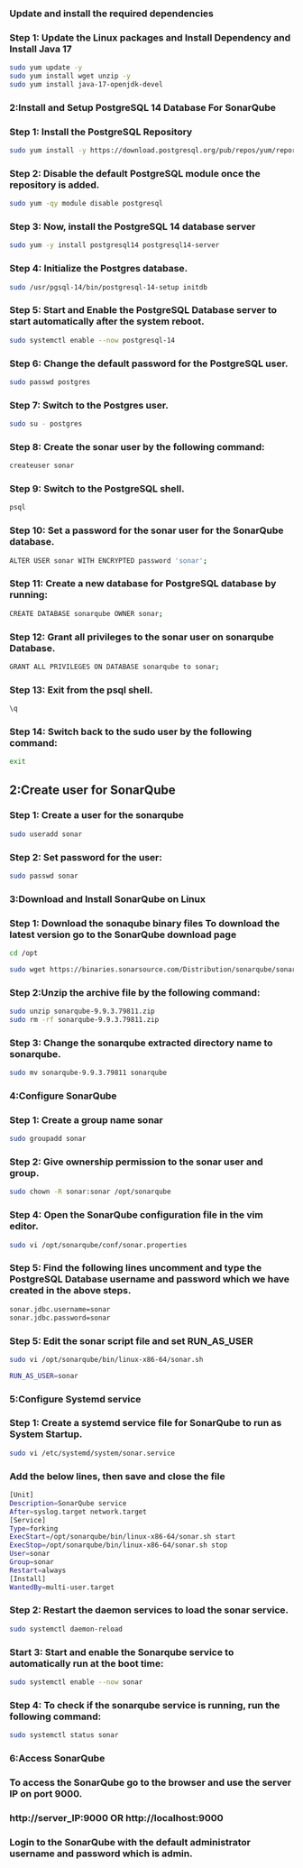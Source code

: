### Update and install the required dependencies
### Step 1: Update the Linux packages and Install Dependency and Install Java 17
```sh
sudo yum update -y
sudo yum install wget unzip -y
sudo yum install java-17-openjdk-devel
```
### 2:Install and Setup PostgreSQL 14 Database For SonarQube
### Step 1: Install the PostgreSQL Repository
```sh
sudo yum install -y https://download.postgresql.org/pub/repos/yum/reporpms/EL-7-x86_64/pgdg-redhat-repo-latest.noarch.rpm
```
### Step 2: Disable the default PostgreSQL module once the repository is added.
```sh
sudo yum -qy module disable postgresql
```
### Step 3: Now, install the PostgreSQL 14 database server
```sh
sudo yum -y install postgresql14 postgresql14-server
```
### Step 4: Initialize the Postgres database.
```sh
sudo /usr/pgsql-14/bin/postgresql-14-setup initdb
```
### Step 5: Start and Enable the PostgreSQL Database server to start automatically after the system reboot.
```sh
sudo systemctl enable --now postgresql-14
```
### Step 6: Change the default password for the PostgreSQL user.
```sh
sudo passwd postgres
```
### Step 7: Switch to the Postgres user.
```sh
sudo su - postgres
```
### Step 8: Create the sonar user by the following command:
```sh
createuser sonar
```
### Step 9: Switch to the PostgreSQL shell.
```sh
psql
```
### Step 10: Set a password for the sonar user for the SonarQube database.
```sh
ALTER USER sonar WITH ENCRYPTED password 'sonar';
```
### Step 11: Create a new database for PostgreSQL database by running:
```sh
CREATE DATABASE sonarqube OWNER sonar;
```
### Step 12: Grant all privileges to the sonar user on sonarqube Database.
```sh
GRANT ALL PRIVILEGES ON DATABASE sonarqube to sonar; 
```
### Step 13: Exit from the psql shell.
```sh
\q
```
### Step 14: Switch back to the sudo user by the following command:
```sh
exit
```
## 2:Create user for SonarQube
### Step 1: Create a user for the sonarqube
```sh
sudo useradd sonar
```
### Step 2: Set password for the user:
```sh
sudo passwd sonar
```
### 3:Download and Install SonarQube on Linux
### Step 1: Download the sonaqube binary files To download the latest version go to the SonarQube download page

```sh
cd /opt
```
```sh
sudo wget https://binaries.sonarsource.com/Distribution/sonarqube/sonarqube-9.9.3.79811.zip
```
### Step 2:Unzip the archive file by the following command:
```sh
sudo unzip sonarqube-9.9.3.79811.zip
sudo rm -rf sonarqube-9.9.3.79811.zip
```
### Step 3: Change the sonarqube extracted directory name to sonarqube.
```sh
sudo mv sonarqube-9.9.3.79811 sonarqube
```
### 4:Configure SonarQube
### Step 1: Create a group name sonar
```sh
sudo groupadd sonar
```
### Step 2: Give ownership permission to the sonar user and group.
```sh
sudo chown -R sonar:sonar /opt/sonarqube
```
### Step 4: Open the SonarQube configuration file in the vim editor.
```sh
sudo vi /opt/sonarqube/conf/sonar.properties
```
### Step 5: Find the following lines uncomment and type the PostgreSQL Database username and password which we have created in the above steps.
```sh
sonar.jdbc.username=sonar
sonar.jdbc.password=sonar
```
### Step 5: Edit the sonar script file and set RUN_AS_USER
```sh
sudo vi /opt/sonarqube/bin/linux-x86-64/sonar.sh
```
```sh
RUN_AS_USER=sonar
```
### 5:Configure Systemd service
### Step 1: Create a systemd service file for SonarQube to run as System Startup.
```sh
sudo vi /etc/systemd/system/sonar.service
```

### Add the below lines, then save and close the file
```sh
[Unit] 
Description=SonarQube service 
After=syslog.target network.target 
[Service] 
Type=forking 
ExecStart=/opt/sonarqube/bin/linux-x86-64/sonar.sh start 
ExecStop=/opt/sonarqube/bin/linux-x86-64/sonar.sh stop 
User=sonar 
Group=sonar 
Restart=always 
[Install] 
WantedBy=multi-user.target
```
### Step 2: Restart the daemon services to load the sonar service.
```sh
sudo systemctl daemon-reload
```
### Start 3: Start and enable the Sonarqube service to automatically run at the boot time:
```sh
sudo systemctl enable --now sonar
```
### Step 4: To check if the sonarqube service is running, run the following command:
```sh
sudo systemctl status sonar
```
### 6:Access SonarQube
### To access the SonarQube go to the browser and use the server IP on port 9000.

### http://server_IP:9000 OR http://localhost:9000
### Login to the SonarQube with the default administrator username and password which is admin.
